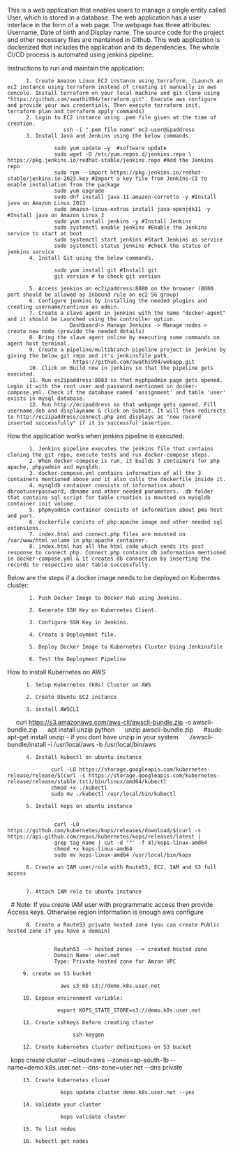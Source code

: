 This is a web application that enables users to manage a single entity called User, which is stored in a database. The web application has a user interface in the form of a web page.
The webpage has three attributes: Username, Date of birth and Display name.
The source code for the project and other necessary files are mantained in Github.
This web application is dockerized that includes the application and its dependencies.
The whole CI/CD process is automated using jenkins pipeline.

Instructions to run and maintain the application:

          1. Create Amazon Linux EC2 instance using terraform. (Launch an ec2 instance using terraform instead of creating it manually in aws concole. Install terraform on your local machine and git clone using "https://github.com/swathi994/terraform.git". Execute aws configure and provide your aws credentials. Then execute terraform init, terraform plan and terraform apply commands)
          2. Login to EC2 instance using .pem file given at the time of creation.
                      ssh -i ".pem file name" ec2-user@ipaddress
          3. Install Java and Jenkins using the below commands.
          
                   sudo yum update –y  #software update
                   sudo wget -O /etc/yum.repos.d/jenkins.repo \ https://pkg.jenkins.io/redhat-stable/jenkins.repo #Add the Jenkins repo
                   sudo rpm --import https://pkg.jenkins.io/redhat-stable/jenkins.io-2023.key #Import a key file from Jenkins-CI to enable installation from the package
                   sudo yum upgrade
                   sudo dnf install java-11-amazon-corretto -y #Install java on Amazon Linux 2023
                   sudo amazon-linux-extras install java-openjdk11 -y #Install java on Amazon Linux 2
                   sudo yum install jenkins -y #Install Jenkins
                   sudo systemctl enable jenkins #Enable the Jenkins service to start at boot
                   sudo systemctl start jenkins #Start Jenkins as service
                   sudo systemctl status jenkins #check the status of jenkins service
           4. Install Git using the below commands.
           
                   sudo yum install git #Install git
                   git version # to check git version
                   
           5. Access jenkins on ec2ipaddress:8080 on the browser (8080 port should be allowed as inbound rule on ec2 SG group)
           6. Configure jenkins by installing the needed plugins and creating username/continue as admin.
           7. Create a slave agent in jenkins with the name "docker-agent" and it should be Launched using the controller option.
                        Dashboard-> Manage Jenkins -> Manage nodes > create new node (provide the needed details)
           8. Bring the slave agent online by executing some commands on agent host terminal.
           9. Create a pipeline/multibranch pipeline project in jenkins by giving the below git repo and it's jenkinsfile path.
                         https://github.com/swathi994/webapp.git
           10. Click on Build now in jenkins so that the pipeline gets executed. 
           11. Run ec2ipaddress:8083 so that myphpadmin page gets opened. Login it with the root user and password mentioned in docker-compose.yml. Check if the database named 'assignment' and table 'user' exists in mysql database.
           12. Run http://ecipaddress so that webpage gets opened. Fill username,dob and displayname & click on Submit. It will then redirects to http://ec2ipaddress/connect.php and displays as "new record inserted successfully" if it is successful insertion.
           
           
How the application works when jenkins pipeline is executed:

           1. Jenkins pipeline executes the jenkins file that contains cloning the git repo, execute tests and run docker-compose steps.
           2. When docker-compose is run, it builds 3 containers for php apache, phpyadmin and mysqldb.
           3. docker-compose.yml contains information of all the 3 containers mentioned above and it also calls the dockerfile inside it.
           4. mysqldb container consists of information about dbrootuserpassword, dbname and other needed parameters. .db folder that contains sql script for table creation is mounted on mysqldb container init volume.
           5. phpmyadmin container consists of information about pma host and port.
           6. dockerfile conists of php:apache image and other needed sql extensions.
           7. index.html and connect.php files are mounted on /var/www/html volume in php:apache container.
           8. index.html has all the html code which sends its post response to connect.php. Connect.php contains db information mentioned in docker-compose.yml & it creates db connection by inserting the records to respective user table successfully.
           
Below are the steps if a docker image needs to be deployed on Kuberntes cluster:

           1. Push Docker Image to Docker Hub using Jenkins.

           2. Generate SSH Key on Kubernetes Client.

           3. Configure SSH Key in Jenkins.

           4. Create a Deployment file.

           5. Deploy Docker Image to Kubernetes Cluster Using Jenkinsfile

           6. Test the Deployment Pipeline       
           
How to install Kubernetes on AWS
           
          1. Setup Kubernetes (K8s) Cluster on AWS

          2. Create Ubuntu EC2 instance

          3. install AWSCLI

                 curl https://s3.amazonaws.com/aws-cli/awscli-bundle.zip -o awscli-bundle.zip
                 apt install unzip python
                 unzip awscli-bundle.zip
                 #sudo apt-get install unzip - if you dont have unzip in your system
                 ./awscli-bundle/install -i /usr/local/aws -b /usr/local/bin/aws

          4. Install kubectl on ubuntu instance

                  curl -LO https://storage.googleapis.com/kubernetes-release/release/$(curl -s https://storage.googleapis.com/kubernetes- release/release/stable.txt)/bin/linux/amd64/kubectl
                  chmod +x ./kubectl
                  sudo mv ./kubectl /usr/local/bin/kubectl
   
          5. Install kops on ubuntu instance


                   curl -LO https://github.com/kubernetes/kops/releases/download/$(curl -s https://api.github.com/repos/kubernetes/kops/releases/latest | 
                   grep tag_name | cut -d '"' -f 4)/kops-linux-amd64
                   chmod +x kops-linux-amd64
                   sudo mv kops-linux-amd64 /usr/local/bin/kops

          6. Create an IAM user/role with Route53, EC2, IAM and S3 full access


          7. Attach IAM role to ubuntu instance
 
                     # Note: If you create IAM user with programmatic access then provide Access keys. Otherwise region information is enough
                      aws configure


          8. Create a Route53 private hosted zone (you can create Public hosted zone if you have a domain)

 
                   Routeh53 --> hosted zones --> created hosted zone  
                   Domain Name: user.net
                   Type: Private hosted zone for Amzon VPC

         9. create an S3 bucket

                     aws s3 mb s3://demo.k8s.user.net

         10. Expose environment variable:

                    export KOPS_STATE_STORE=s3://demo.k8s.user.net

         11. Create sshkeys before creating cluster

                         ssh-keygen

         12. Create kubernetes cluster definitions on S3 bucket
 
                                 kops create cluster --cloud=aws --zones=ap-south-1b --name=demo.k8s.user.net --dns-zone=user.net --dns private

         13. Create kubernetes cluser

                     kops update cluster demo.k8s.user.net --yes

         14. Validate your cluster

                     kops validate cluster

         15. To list nodes

         16. kubectl get nodes
 
